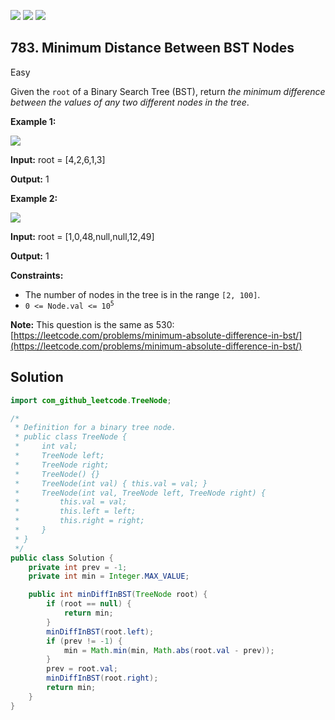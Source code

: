 [![](https://img.shields.io/github/stars/javadev/LeetCode-in-Java?label=Stars&style=flat-square)](https://github.com/javadev/LeetCode-in-Java)
[![](https://img.shields.io/github/forks/javadev/LeetCode-in-Java?label=Fork%20me%20on%20GitHub%20&style=flat-square)](https://github.com/javadev/LeetCode-in-Java/fork)
[![](https://img.shields.io/badge/-LeetCode%20in%20Kotlin-blue?style=flat-square)](https://github.com/javadev/LeetCode-in-Kotlin)

## 783\. Minimum Distance Between BST Nodes

Easy

Given the `root` of a Binary Search Tree (BST), return _the minimum difference between the values of any two different nodes in the tree_.

**Example 1:**

![](https://assets.leetcode.com/uploads/2021/02/05/bst1.jpg)

**Input:** root = [4,2,6,1,3]

**Output:** 1 

**Example 2:**

![](https://assets.leetcode.com/uploads/2021/02/05/bst2.jpg)

**Input:** root = [1,0,48,null,null,12,49]

**Output:** 1 

**Constraints:**

*   The number of nodes in the tree is in the range `[2, 100]`.
*   <code>0 <= Node.val <= 10<sup>5</sup></code>

**Note:** This question is the same as 530: [https://leetcode.com/problems/minimum-absolute-difference-in-bst/](https://leetcode.com/problems/minimum-absolute-difference-in-bst/)

## Solution

```java
import com_github_leetcode.TreeNode;

/*
 * Definition for a binary tree node.
 * public class TreeNode {
 *     int val;
 *     TreeNode left;
 *     TreeNode right;
 *     TreeNode() {}
 *     TreeNode(int val) { this.val = val; }
 *     TreeNode(int val, TreeNode left, TreeNode right) {
 *         this.val = val;
 *         this.left = left;
 *         this.right = right;
 *     }
 * }
 */
public class Solution {
    private int prev = -1;
    private int min = Integer.MAX_VALUE;

    public int minDiffInBST(TreeNode root) {
        if (root == null) {
            return min;
        }
        minDiffInBST(root.left);
        if (prev != -1) {
            min = Math.min(min, Math.abs(root.val - prev));
        }
        prev = root.val;
        minDiffInBST(root.right);
        return min;
    }
}
```